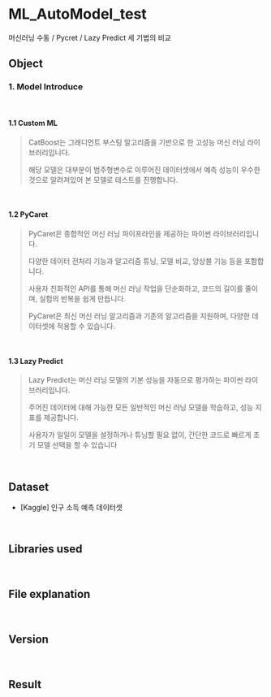 # ML_AutoModel_test

머신러닝 수동 / Pycret / Lazy Predict 세 기법의 비교
<br/>

## Object

### 1. Model Introduce
<br/>

#### 1.1 Custom ML

> CatBoost는 그래디언트 부스팅 알고리즘을 기반으로 한 고성능 머신 러닝 라이브러리입니다.
>
> 해당 모델은 대부분이 범주형변수로 이루어진 데이터셋에서 예측 성능이 우수한 것으로 알려져있어 본 모델로 테스트를 진행합니다.
<br/>

#### 1.2 PyCaret

> PyCaret은 종합적인 머신 러닝 파이프라인을 제공하는 파이썬 라이브러리입니다.
>
> 다양한 데이터 전처리 기능과 알고리즘 튜닝, 모델 비교, 앙상블 기능 등을 포함합니다.
>
> 사용자 친화적인 API를 통해 머신 러닝 작업을 단순화하고, 코드의 길이를 줄이며, 실험의 반복을 쉽게 만듭니다.
>
> PyCaret은 최신 머신 러닝 알고리즘과 기존의 알고리즘을 지원하며, 다양한 데이터셋에 적용할 수 있습니다.
<br/>

#### 1.3 Lazy Predict
> Lazy Predict는 머신 러닝 모델의 기본 성능을 자동으로 평가하는 파이썬 라이브러리입니다.
>
> 주어진 데이터에 대해 가능한 모든 일반적인 머신 러닝 모델을 학습하고, 성능 지표를 제공합니다.
>
> 사용자가 일일이 모델을 설정하거나 튜닝할 필요 없이, 간단한 코드로 빠르게 초기 모델 선택을 할 수 있습니다
<br/>

## Dataset

- [Kaggle] 인구 소득 예측 데이터셋
<br/>

## Libraries used
<br/>

## File explanation
<br/>

## Version
<br/>

## Result
